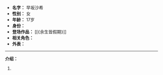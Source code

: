 
- **名字：** 早坂沙希
- **性别：** 女
- **年龄：** 17岁
- **身份：** 
- **登场作品：** [[《余生皆假期》]]
- **相关角色：** 
- **外表：** 

---

**介绍：** 

1. 
